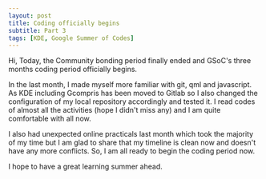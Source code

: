 ```yaml
---
layout: post
title: Coding officially begins
subtitle: Part 3
tags: [KDE, Google Summer of Codes]
---
```


Hi,
Today, the Community bonding period finally ended and GSoC's three months coding period officially begins.

In the last month, I made myself more familiar with git, qml and javascript. As KDE including Gcompris has been moved to Gitlab so I also changed the configuration of my local repository accordingly and tested it. I read codes of almost all the activities (hope I didn't miss any) and I am quite comfortable with all now.

I also had unexpected online practicals last month which took the majority of my time but I am glad to share that my timeline is clean now and doesn't have any more conflicts. So, I am all ready to begin the coding period now.

I hope to have a great learning summer ahead.

